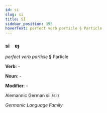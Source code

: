 ```yaml
---
id: si
slug: si
title: Sİ
sidebar_position: 395
hoverText: perfect verb particle § Particle
---
```


### si&emsp;<span kind="abugida">ɐɟ</span>

*perfect verb particle* **§** Particle

**Verb**: -

**Noun**: -

**Modifier**: -

Alemannic German sii /siː/

*Germanic Language Family*